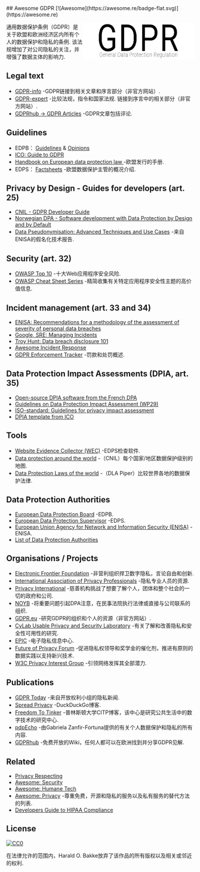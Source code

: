 <div class="github-widget" data-repo="bakke92/awesome-gdpr"></div>
<script async src="https://pagead2.googlesyndication.com/pagead/js/adsbygoogle.js"></script><ins class="adsbygoogle" style="display:block" data-ad-client="ca-pub-6890694312814945" data-ad-slot="5473692530" data-ad-format="auto"  data-full-width-responsive="true"></ins>
## Awesome GDPR [![Awesome](https://awesome.re/badge-flat.svg)](https://awesome.re)

[<img src="https://raw.githubusercontent.com/bakke92/awesome-gdpr/master/GDPR.png" align="right" width="300">](https://eur-lex.europa.eu/legal-content/EN/TXT/?uri=CELEX%3A32016R0679)

通用数据保护条例（GDPR）是关于欧盟和欧洲经济区内所有个人的数据保护和隐私的条例. 该法规增加了对公司隐私的关注，并增强了数据主体的影响力.


## Legal text
* [GDPR-info](https://gdpr-info.eu/) -GDPR链接到相关文章和序言部分（非官方网站）.
* [GDPR-expert](https://www.gdpr-expert.com/home.html?mid=5)  -比较法规，指令和国家法规. 链接到序言中的相关部分（非官方网站）.
* [GDPRhub -> GDPR Articles](https://gdprhub.eu/index.php?title=Category:GDPR_Articles) -GDPR文章包括评论.
  
## Guidelines
* EDPB： [Guidelines](https://edpb.europa.eu/our-work-tools/general-guidance/gdpr-guidelines-recommendations-best-practices_en) & [Opinions](https://edpb.europa.eu/our-work-tools/consistency-findings/opinions_en)
* [ICO: Guide to GDPR](https://ico.org.uk/for-organisations/guide-to-data-protection/guide-to-the-general-data-protection-regulation-gdpr/)
* [Handbook on European data protection law ](https://publications.europa.eu/en/publication-detail/-/publication/5b0cfa83-63f3-11e8-ab9c-01aa75ed71a1) -欧盟发行的手册.
* EDPS： [Factsheets](https://edps.europa.eu/data-protection/our-work/our-work-by-type/factsheets_en) -欧盟数据保护主管的概况介绍.
  
## Privacy by Design - Guides for developers (art. 25)
* [CNIL - GDPR Developer Guide](https://github.com/LINCnil/GDPR-Developer-Guide)
* [Norwegian DPA - Software development with Data Protection by Design and by Default](https://www.datatilsynet.no/en/about-privacy/virksomhetenes-plikter/innebygd-personvern/data-protection-by-design-and-by-default/)
* [Data Pseudonymisation: Advanced Techniques and Use Cases](https://www.enisa.europa.eu/publications/data-pseudonymisation-advanced-techniques-and-use-cases/) -来自ENISA的假名化技术报告.

## Security (art. 32)
* [OWASP Top 10](https://owasp.org/www-project-top-ten/) -十大Web应用程序安全风险.
* [OWASP Cheat Sheet Series](https://cheatsheetseries.owasp.org/) -精简收集有关特定应用程序安全性主题的高价值信息.

## Incident management (art. 33 and 34)
* [ENISA: Recommendations for a methodology of the assessment of severity of personal data breaches](https://www.enisa.europa.eu/publications/dbn-severity)
* [Google, SRE: Managing Incidents](https://landing.google.com/sre/sre-book/chapters/managing-incidents/)
* [Troy Hunt: Data breach disclosure 101](https://www.troyhunt.com/data-breach-disclosure-101-how-to-succeed-after-youve-failed/)
* [Awesome Incident Response](https://github.com/meirwah/awesome-incident-response)
* [GDPR Enforcement Tracker](http://www.enforcementtracker.com/) -罚款和处罚概述.

## Data Protection Impact Assessments (DPIA, art. 35)
* [Open-source DPIA software from the French DPA](https://www.cnil.fr/en/open-source-pia-software-helps-carry-out-data-protection-impact-assesment)
* [Guidelines on Data Protection Impact Assessment (WP29)](https://ec.europa.eu/newsroom/article29/item-detail.cfm?item_id=611236)
* [ISO-standard: Guidelines for privacy impact assessment](https://www.iso.org/standard/62289.html)
* [DPIA template from ICO](https://iapp.org/resources/article/sample-dpia-template/)

## Tools
* [Website Evidence Collector (WEC)](https://github.com/EU-EDPS/website-evidence-collector) -EDPS检查软件.
* [Data protection around the world](https://www.cnil.fr/en/data-protection-around-the-world) -（CNIL）每个国家/地区数据保护级别的地图. 
* [Data Protection Laws of the world](https://www.dlapiperdataprotection.com/) -（DLA Piper）比较世界各地的数据保护法律.
 
## Data Protection Authorities 
* [European Data Protection Board](https://edpb.europa.eu/) -EDPB.
* [European Data Protection Supervisor](https://edps.europa.eu/) -EDPS.
* [European Union Agency for Network and Information Security (ENISA)](https://www.enisa.europa.eu/topics/data-protection) -ENISA.
* [List of Data Protection Authorities](https://pdpecho.com/the-list/)
  
## Organisations / Projects
* [Electronic Frontier Foundation](https://www.eff.org/) -非营利组织捍卫数字隐私，言论自由和创新.
* [International Association of Privacy Professionals](https://iapp.org/) -隐私专业人员的资源.
* [Privacy International](https://www.privacyinternational.org) -慈善机构挑战了想要了解个人，团体和整个社会的一切的政府和公司.
* [NOYB](https://noyb.eu/) -将重要问题引起DPA注意，在民事法院执行法律或直接与公司联系的组织.
* [GDPR.eu](https://gdpr.eu/) -研究GDPR的组织和个人的资源（非官方网站）.
* [CyLab Usable Privacy and Security Laboratory](https://cups.cs.cmu.edu/) -有关了解和改善隐私和安全性可用性的研究.
* [EPIC](https://epic.org/) -电子隐私信息中心.
* [Future of Privacy Forum](https://fpf.org/) -促进隐私权领导和奖学金的催化剂，推进有原则的数据实践以支持新兴技术.
* [W3C Privacy Interest Group](https://www.w3.org/Privacy/) -引领网络发挥其全部潜力.

## Publications
* [GDPR Today](https://www.gdprtoday.org/) -来自开放权利小组的隐私新闻.
* [Spread Privacy](https://spreadprivacy.com/) -DuckDuckGo博客.
* [Freedom To Tinker](https://freedom-to-tinker.com/) -普林斯顿大学CITP博客，该中心是研究公共生活中的数字技术的研究中心.
* [pdpEcho](https://pdpecho.com/) -由Gabriela Zanfir-Fortuna提供的有关个人数据保护和隐私的所有内容.
* [GDPRhub](https://gdprhub.eu/) -免费开放的Wiki，任何人都可以在欧洲找到并分享GDPR见解.
    
## Related
* [Privacy Respecting](https://github.com/nikitavoloboev/privacy-respecting)
* [Awesome: Security](https://github.com/sindresorhus/awesome#security)
* [Awesome: Humane Tech](https://github.com/humanetech-community/awesome-humane-tech#readme)
* [Awesome: Privacy](https://github.com/pluja/awesome-privacy#readme) -尊重免费，开源和隐私的服务以及私有服务的替代方法的列表.
* [Developers Guide to HIPAA Compliance](https://github.com/truevault/hipaa-compliance-developers-guide)

## License
[![CC0](http://mirrors.creativecommons.org/presskit/buttons/88x31/svg/cc-zero.svg)](https://creativecommons.org/publicdomain/zero/1.0/)

在法律允许的范围内，Harald O. Bakke放弃了该作品的所有版权以及相关或邻近的权利.

